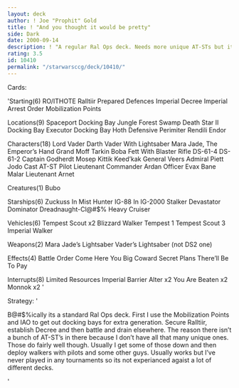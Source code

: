 ```yaml
---
layout: deck
author: ! Joe "Prophit" Gold
title: ! "And you thought it would be pretty"
side: Dark
date: 2000-09-14
description: ! "A regular Ral Ops deck. Needs more unique AT-STs but it still wins."
rating: 3.5
id: 10410
permalink: "/starwarsccg/deck/10410/"
---
```

Cards: 

'Starting(6)
RO/ITHOTE
Ralltiir
Prepared Defences
Imperial Decree
Imperial Arrest Order
Mobilization Points

Locations(9)
Spaceport Docking Bay
Jungle
Forest
Swamp
Death Star II Docking Bay
Executor Docking Bay
Hoth Defensive Perimiter
Rendili
Endor

Characters(18)
Lord Vader
Darth Vader With Lightsaber
Mara Jade, The Emperor&#8217;s Hand
Grand Moff Tarkin
Boba Fett With Blaster Rifle
DS-61-4
DS-61-2
Captain Godherdt
Mosep
Kittik Keed&#8217;kak
General Veers
Admiral Piett
Jodo Cast
AT-ST Pilot
Lieutenant Commander Ardan
Officer Evax
Bane Malar
Lieutenant Arnet

Creatures(1)
Bubo

Starships(6)
Zuckuss In Mist Hunter
IG-88 In IG-2000
Stalker
Devastator
Dominator
Dreadnaught-Cl@#$% Heavy Cruiser

Vehicles(6)
Tempest Scout x2
Blizzard Walker
Tempest 1
Tempest Scout 3
Imperial Walker

Weapons(2)
Mara Jade’s Lightsaber
Vader’s Lightsaber (not DS2 one)

Effects(4)
Battle Order
Come Here You Big Coward
Secret Plans
There’ll Be  To Pay

Interrupts(8)
Limited Resources
Imperial Barrier
Alter x2
You Are Beaten x2
Monnok x2  '

Strategy: '

B@#$%ically its a standard Ral Ops deck. First I use the Mobilization Points and IAO to get out docking bays for extra generation. Secure Ralltiir, establish Decree and then battle and drain elsewhere. The reason there isn’t a bunch of AT-ST’s in there because I don’t have all that many unique ones. Those do fairly well though. Usually I get some of those down and then deploy walkers with pilots and some other guys. Usually works but I’ve never played in any tournaments so its not experianced agaist a lot of different decks.



'
